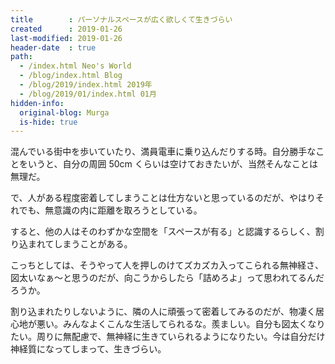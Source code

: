 ```yaml
---
title        : パーソナルスペースが広く欲しくて生きづらい
created      : 2019-01-26
last-modified: 2019-01-26
header-date  : true
path:
  - /index.html Neo's World
  - /blog/index.html Blog
  - /blog/2019/index.html 2019年
  - /blog/2019/01/index.html 01月
hidden-info:
  original-blog: Murga
  is-hide: true
---
```


混んでいる街中を歩いていたり、満員電車に乗り込んだりする時。自分勝手なことをいうと、自分の周囲 50cm くらいは空けておきたいが、当然そんなことは無理だ。

で、人がある程度密着してしまうことは仕方ないと思っているのだが、やはりそれでも、無意識の内に距離を取ろうとしている。

すると、他の人はそのわずかな空間を「スペースが有る」と認識するらしく、割り込まれてしまうことがある。

こっちとしては、そうやって人を押しのけてズカズカ入ってこられる無神経さ、図太いなぁ〜と思うのだが、向こうからしたら「詰めろよ」って思われてるんだろうか。

割り込まれたりしないように、隣の人に頑張って密着してみるのだが、物凄く居心地が悪い。みんなよくこんな生活してられるな。羨ましい。自分も図太くなりたい。周りに無配慮で、無神経に生きていられるようになりたい。今は自分だけ神経質になってしまって、生きづらい。

